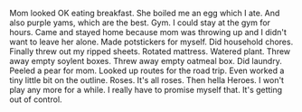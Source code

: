 Mom looked OK eating breakfast. She boiled me an egg which I ate. And also purple yams, which are the best. Gym. I could stay at the gym for hours. Came and stayed home because mom was throwing up and I didn't want to leave her alone. Made potstickers for myself. Did household chores. Finally threw out my ripped sheets. Rotated mattress. Watered plant. Threw away empty soylent boxes. Threw away empty oatmeal box. Did laundry. Peeled a pear for mom. Looked up routes for the road trip. Even worked a tiny little bit on the outline. Roses. It's all roses. Then hella Heroes. I won't play any more for a while. I really have to promise myself that. It's getting out of control.
